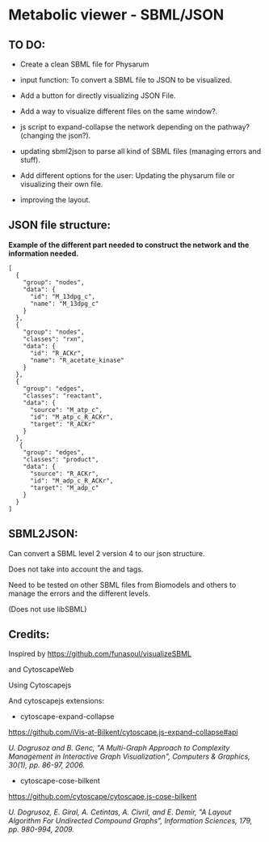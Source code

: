 # Metabolic viewer - SBML/JSON

## TO DO:
* Create a clean SBML file for Physarum

* input function: To convert a SBML file to JSON to be visualized.

* Add a button for directly visualizing JSON File.
    
* Add a way to visualize different files on the same window?.

* js script to expand-collapse the network depending on the pathway? (changing the json?).

* updating sbml2json to parse all kind of SBML files (managing errors and stuff).

* Add different options for the user: Updating the physarum file or visualizing their own file.

* improving the layout.

## JSON file structure:

**Example of the different part needed to construct the network and the information needed.**

```
[
  {
    "group": "nodes", 
    "data": {
      "id": "M_13dpg_c", 
      "name": "M_13dpg_c"
    }
  }, 
  {
    "group": "nodes", 
    "classes": "rxn", 
    "data": {
      "id": "R_ACKr", 
      "name": "R_acetate_kinase"
    }
  }, 
  {
    "group": "edges", 
    "classes": "reactant", 
    "data": {
      "source": "M_atp_c", 
      "id": "M_atp_c_R_ACKr", 
      "target": "R_ACKr"
    }
  }, 
   {
    "group": "edges", 
    "classes": "product", 
    "data": {
      "source": "R_ACKr", 
      "id": "M_adp_c_R_ACKr", 
      "target": "M_adp_c"
    }
  }
]
```
## SBML2JSON:
Can convert a SBML level 2 version 4 to our json structure.

Does not take into account the <notes> and <annotation> tags.

Need to be tested on other SBML files from Biomodels and others to manage the errors and the different levels.

(Does not use libSBML) 

## Credits:

Inspired by https://github.com/funasoul/visualizeSBML

and CytoscapeWeb

Using Cytoscapejs

And cytoscapejs extensions:

- cytoscape-expand-collapse

https://github.com/iVis-at-Bilkent/cytoscape.js-expand-collapse#api

*U. Dogrusoz and B. Genc, "A Multi-Graph Approach to Complexity Management in Interactive Graph Visualization", Computers & Graphics, 30(1), pp. 86-97, 2006.*

- cytoscape-cose-bilkent

https://github.com/cytoscape/cytoscape.js-cose-bilkent

*U. Dogrusoz, E. Giral, A. Cetintas, A. Civril, and E. Demir, "A Layout Algorithm For Undirected Compound Graphs", Information Sciences, 179, pp. 980-994, 2009.*